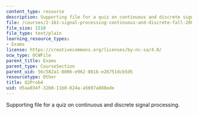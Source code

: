 ```yaml
---
content_type: resource
description: Supporting file for a quiz on continuous and discrete signal processing.
file: /courses/2-161-signal-processing-continuous-and-discrete-fall-2008/d5aa834f32b011b0824aa5697a880ade_Q2Prob4.m
file_size: 1510
file_type: text/plain
learning_resource_types:
- Exams
license: https://creativecommons.org/licenses/by-nc-sa/4.0/
ocw_type: OCWFile
parent_title: Exams
parent_type: CourseSection
parent_uid: 56c582a1-8086-e962-081b-e26751dcb5d5
resourcetype: Other
title: Q2Prob4
uid: d5aa834f-32b0-11b0-824a-a5697a880ade
---
```

Supporting file for a quiz on continuous and discrete signal processing.